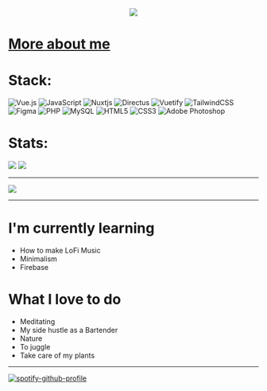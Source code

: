 
<div align="center" class="gif">
  <img align="center" src="https://media.giphy.com/media/3o7TKuAfCHifvPdcxG/giphy.gif">
</div>


# [More about me](https://www.pascal-koop.dev "pascal porfolio page")

# Stack:
![Vue.js](https://img.shields.io/badge/vuejs-%2335495e.svg?style=for-the-badge&logo=vuedotjs&logoColor=%234FC08D)
![JavaScript](https://img.shields.io/static/v1?style=for-the-badge&message=JavaScript&color=222222&logo=JavaScript&logoColor=F7DF1E&label=)
![Nuxtjs](https://img.shields.io/badge/Nuxt-002E3B?style=for-the-badge&logo=nuxtdotjs&logoColor=#00DC82)
![Directus](https://img.shields.io/badge/directus-%2364f.svg?style=for-the-badge&logo=directus&logoColor=white)
![Vuetify](https://img.shields.io/badge/Vuetify-1867C0?style=for-the-badge&logo=vuetify&logoColor=AEDDFF)
![TailwindCSS](https://img.shields.io/badge/tailwindcss-%2338B2AC.svg?style=for-the-badge&logo=tailwind-css&logoColor=white)
![Figma](https://img.shields.io/static/v1?style=for-the-badge&message=Figma&color=F24E1E&logo=Figma&logoColor=FFFFFF&label=)
![PHP](https://img.shields.io/static/v1?style=for-the-badge&message=PHP&color=777BB4&logo=PHP&logoColor=FFFFFF&label=)
![MySQL](https://img.shields.io/static/v1?style=for-the-badge&message=MySQL&color=4479A1&logo=MySQL&logoColor=FFFFFF&label=)
![HTML5](https://img.shields.io/static/v1?style=for-the-badge&message=HTML5&color=E34F26&logo=HTML5&logoColor=FFFFFF&label=)
![CSS3](https://img.shields.io/static/v1?style=for-the-badge&message=CSS3&color=1572B6&logo=CSS3&logoColor=FFFFFF&label=)
![Adobe Photoshop](https://img.shields.io/static/v1?style=for-the-badge&message=Adobe+Photoshop&color=31A8FF&logo=Adobe+Photoshop&logoColor=FFFFFF&label=)


# Stats:
![](https://github-readme-stats.vercel.app/api?username=Pascale-Cheddar&theme=dark&hide_border=true&include_all_commits=false&count_private=false)
![](https://github-readme-stats.vercel.app/api/top-langs/?username=Pascale-Cheddar&theme=dark&hide_border=true&include_all_commits=false&count_private=false&layout=compact)

---
[![](https://visitcount.itsvg.in/api?id=Pascale-Cheddar&icon=5&color=0)](https://visitcount.itsvg.in)

---

# I'm currently learning
  - How to make LoFi Music 
  - Minimalism 
  - Firebase 

# What I love to do
 - Meditating 
 - My side hustle as a Bartender
 - Nature 
 - To juggle
 - Take care of my plants

---
[![spotify-github-profile](https://spotify-github-profile.vercel.app/api/view?uid=ybm7ciobc1zriw7wua8sbbv7p&cover_image=true&theme=default&show_offline=false&bar_color=66db9f)](https://spotify-github-profile.vercel.app/api/view?uid=ybm7ciobc1zriw7wua8sbbv7p&redirect=true)


